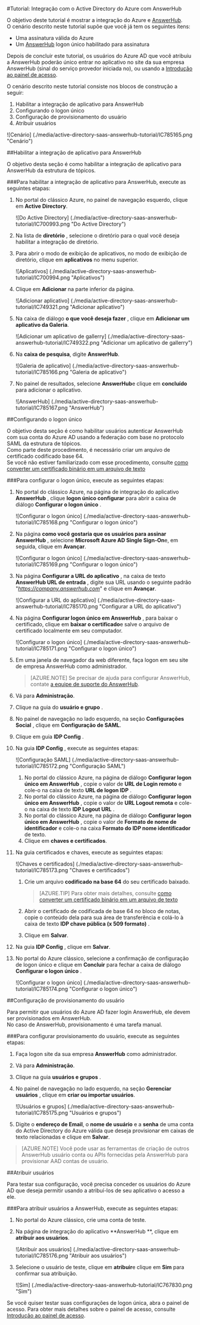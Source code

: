 <properties 
    pageTitle="Tutorial: Integração com o Active Directory do Azure com AnswerHub | Microsoft Azure" 
    description="Saiba como usar AnswerHub com o Azure Active Directory para habilitar o logon único, provisionamento automatizado e muito mais!" 
    services="active-directory" 
    authors="jeevansd"  
    documentationCenter="na" 
    manager="femila"/>
<tags 
    ms.service="active-directory" 
    ms.devlang="na" 
    ms.topic="article" 
    ms.tgt_pltfrm="na" 
    ms.workload="identity" 
    ms.date="10/10/2016" 
    ms.author="jeedes" />

#<a name="tutorial-azure-active-directory-integration-with-answerhub"></a>Tutorial: Integração com o Active Directory do Azure com AnswerHub

O objetivo deste tutorial é mostrar a integração do Azure e [AnswerHub](http://www.dzonesoftware.com/products/answerhub-question-answer-software).  
O cenário descrito neste tutorial supõe que você já tem os seguintes itens:

-   Uma assinatura válida do Azure
-   Um [AnswerHub](http://www.dzonesoftware.com/products/answerhub-question-answer-software) logon único habilitado para assinatura

Depois de concluir este tutorial, os usuários do Azure AD que você atribuiu a AnswerHub poderão único entrar no aplicativo no site da sua empresa AnswerHub (sinal do serviço provedor iniciada no), ou usando a [Introdução ao painel de acesso](active-directory-saas-access-panel-introduction.md).

O cenário descrito neste tutorial consiste nos blocos de construção a seguir:

1.  Habilitar a integração de aplicativo para AnswerHub
2.  Configurando o logon único
3.  Configuração de provisionamento do usuário
4.  Atribuir usuários

![Cenário] (./media/active-directory-saas-answerhub-tutorial/IC785165.png "Cenário")

##<a name="enabling-the-application-integration-for-answerhub"></a>Habilitar a integração de aplicativo para AnswerHub

O objetivo desta seção é como habilitar a integração de aplicativo para AnswerHub da estrutura de tópicos.

###<a name="to-enable-the-application-integration-for-answerhub-perform-the-following-steps"></a>Para habilitar a integração de aplicativo para AnswerHub, execute as seguintes etapas:

1.  No portal do clássico Azure, no painel de navegação esquerdo, clique em **Active Directory**.

    ![Do Active Directory] (./media/active-directory-saas-answerhub-tutorial/IC700993.png "Do Active Directory")

2.  Na lista de **diretório** , selecione o diretório para o qual você deseja habilitar a integração de diretório.

3.  Para abrir o modo de exibição de aplicativos, no modo de exibição de diretório, clique em **aplicativos** no menu superior.

    ![Aplicativos] (./media/active-directory-saas-answerhub-tutorial/IC700994.png "Aplicativos")

4.  Clique em **Adicionar** na parte inferior da página.

    ![Adicionar aplicativo] (./media/active-directory-saas-answerhub-tutorial/IC749321.png "Adicionar aplicativo")

5.  Na caixa de diálogo **o que você deseja fazer** , clique em **Adicionar um aplicativo da Galeria**.

    ![Adicionar um aplicativo de gallerry] (./media/active-directory-saas-answerhub-tutorial/IC749322.png "Adicionar um aplicativo de gallerry")

6.  Na **caixa de pesquisa**, digite **AnswerHub**.

    ![Galeria de aplicativo] (./media/active-directory-saas-answerhub-tutorial/IC785166.png "Galeria de aplicativo")

7.  No painel de resultados, selecione **AnswerHub**e clique em **concluído** para adicionar o aplicativo.

    ![AnswerHub] (./media/active-directory-saas-answerhub-tutorial/IC785167.png "AnswerHub")

##<a name="configuring-single-sign-on"></a>Configurando o logon único

O objetivo desta seção é como habilitar usuários autenticar AnswerHub com sua conta do Azure AD usando a federação com base no protocolo SAML da estrutura de tópicos.  
Como parte deste procedimento, é necessário criar um arquivo de certificado codificado base 64.  
Se você não estiver familiarizado com esse procedimento, consulte [como converter um certificado binário em um arquivo de texto](http://youtu.be/PlgrzUZ-Y1o)

###<a name="to-configure-single-sign-on-perform-the-following-steps"></a>Para configurar o logon único, execute as seguintes etapas:

1.  No portal do clássico Azure, na página de integração do aplicativo **AnswerHub** , clique **logon único configurar** para abrir a caixa de diálogo **Configurar o logon único** .

    ![Configurar o logon único] (./media/active-directory-saas-answerhub-tutorial/IC785168.png "Configurar o logon único")

2.  Na página **como você gostaria que os usuários para assinar AnswerHub** , selecione **Microsoft Azure AD Single Sign-On**e, em seguida, clique em **Avançar**.

    ![Configurar o logon único] (./media/active-directory-saas-answerhub-tutorial/IC785169.png "Configurar o logon único")

3.  Na página **Configurar a URL do aplicativo** , na caixa de texto **AnswerHub URL de entrada** , digite sua URL usando o seguinte padrão "*https://company.answerhub.com*" e clique em **Avançar**.

    ![Configurar a URL do aplicativo] (./media/active-directory-saas-answerhub-tutorial/IC785170.png "Configurar a URL do aplicativo")

4.  Na página **Configurar logon único em AnswerHub** , para baixar o certificado, clique em **baixar o certificado**e salve o arquivo de certificado localmente em seu computador.

    ![Configurar o logon único] (./media/active-directory-saas-answerhub-tutorial/IC785171.png "Configurar o logon único")

5.  Em uma janela de navegador da web diferente, faça logon em seu site de empresa AnswerHub como administrador.
    >[AZURE.NOTE] Se precisar de ajuda para configurar AnswerHub, contate [a equipe de suporte do AnswerHub](mailto:success@answerhub.com. ).








6.  Vá para **Administração**.

7.  Clique na guia do **usuário e grupo** .

8.  No painel de navegação no lado esquerdo, na seção **Configurações Social** , clique em **Configuração de SAML**.

9.  Clique em guia **IDP Config** .

10. Na guia **IDP Config** , execute as seguintes etapas:

    ![Configuração SAML] (./media/active-directory-saas-answerhub-tutorial/IC785172.png "Configuração SAML")

    1.  No portal do clássico Azure, na página de diálogo **Configurar logon único em AnswerHub** , copie o valor de **URL de Login remoto** e cole-o na caixa de texto **URL de logon IDP** .
    2.  No portal do clássico Azure, na página de diálogo **Configurar logon único em AnswerHub** , copie o valor de **URL Logout remota** e cole-o na caixa de texto **IDP Logout URL** .
    3.  No portal do clássico Azure, na página de diálogo **Configurar logon único em AnswerHub** , copie o valor de **Formato de nome de identificador** e cole-o na caixa **Formato do IDP nome identificador** de texto.
    4.  Clique em **chaves e certificados**.

11. Na guia certificados e chaves, execute as seguintes etapas:

    ![Chaves e certificados] (./media/active-directory-saas-answerhub-tutorial/IC785173.png "Chaves e certificados")

    1.  Crie um arquivo **codificado na base 64** do seu certificado baixado.  

        >[AZURE.TIP] Para obter mais detalhes, consulte [como converter um certificado binário em um arquivo de texto](http://youtu.be/PlgrzUZ-Y1o)

    2.  Abrir o certificado de codificada de base 64 no bloco de notas, copie o conteúdo dela para sua área de transferência e colá-lo à caixa de texto **IDP chave pública (x 509 formato)** .
    3.  Clique em **Salvar**.

12. Na guia **IDP Config** , clique em **Salvar**.

13. No portal do Azure clássico, selecione a confirmação de configuração de logon único e clique em **Concluir** para fechar a caixa de diálogo **Configurar o logon único** .

    ![Configurar o logon único] (./media/active-directory-saas-answerhub-tutorial/IC785174.png "Configurar o logon único")

##<a name="configuring-user-provisioning"></a>Configuração de provisionamento do usuário

Para permitir que usuários do Azure AD fazer login AnswerHub, ele devem ser provisionados em AnswerHub.  
No caso de AnswerHub, provisionamento é uma tarefa manual.

###<a name="to-configure-user-provisioning-perform-the-following-steps"></a>Para configurar provisionamento do usuário, execute as seguintes etapas:

1.  Faça logon site da sua empresa **AnswerHub** como administrador.

2.  Vá para **Administração**.

3.  Clique na guia **usuários e grupos** .

4.  No painel de navegação no lado esquerdo, na seção **Gerenciar usuários** , clique em **criar ou importar usuários**.

    ![Usuários e grupos] (./media/active-directory-saas-answerhub-tutorial/IC785175.png "Usuários e grupos")

5.  Digite o **endereço de Email**, o **nome de usuário** e a **senha** de uma conta do Active Directory do Azure válida que deseja provisionar em caixas de texto relacionadas e clique em **Salvar**.

>[AZURE.NOTE] Você pode usar as ferramentas de criação de outros AnswerHub usuário conta ou APIs fornecidas pela AnswerHub para provisionar AAD contas de usuário.

##<a name="assigning-users"></a>Atribuir usuários

Para testar sua configuração, você precisa conceder os usuários do Azure AD que deseja permitir usando a atribuí-los de seu aplicativo o acesso a ele.

###<a name="to-assign-users-to-answerhub-perform-the-following-steps"></a>Para atribuir usuários a AnswerHub, execute as seguintes etapas:

1.  No portal do Azure clássico, crie uma conta de teste.

2.  Na página de integração do aplicativo **AnswerHub **, clique em **atribuir aos usuários**.

    ![Atribuir aos usuários] (./media/active-directory-saas-answerhub-tutorial/IC785176.png "Atribuir aos usuários")

3.  Selecione o usuário de teste, clique em **atribuir**e clique em **Sim** para confirmar sua atribuição.

    ![Sim] (./media/active-directory-saas-answerhub-tutorial/IC767830.png "Sim")

Se você quiser testar suas configurações de logon única, abra o painel de acesso. Para obter mais detalhes sobre o painel de acesso, consulte [Introdução ao painel de acesso](active-directory-saas-access-panel-introduction.md).

